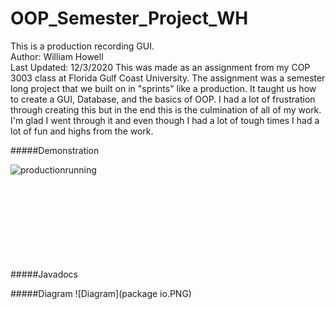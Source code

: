 # OOP_Semester_Project_WH

This is a production recording GUI. <br />
Author: William Howell <br />
Last Updated: 12/3/2020
This was made as an assignment from my COP 3003 class at
Florida Gulf Coast University. The assignment was a semester 
long project that we built on in "sprints" like a production.
It taught us how to create a GUI, Database, and the basics of OOP.
I had a lot of frustration through creating this but in the end this
is the culmination of all of my work. I'm glad I went through it 
and even though I had a lot of tough times I had a lot of fun and
highs from the work.

#####Demonstration

![productionrunning](https://media.giphy.com/media/zomn3HpxEKhqKIdwQy/giphy.gif)

#####Javadocs
![JavaDocs](https://willgame10@github.io/OOP_SEMESTER_WH/docs/index.html)

#####Diagram
![Diagram](package io.PNG)